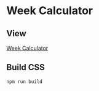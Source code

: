 # Week Calculator

## View

[Week Calculator](https://harshhvr.github.io/week-calculator)

## Build CSS

```
npm run build
```
